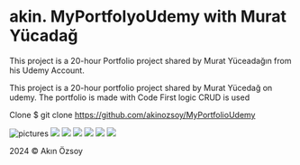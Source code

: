 # akin. MyPortfolyoUdemy with Murat Yücadağ
This project is a 20-hour Portfolio project shared by Murat Yüceadağın from his Udemy Account.

This project is a 20-hour portfolio project shared by Murat Yücedağ on udemy. The portfolio is made with Code First logic CRUD is used

Clone
$ git clone https://github.com/akinozsoy/MyPortfolioUdemy

![pictures](https://i.hizliresim.com/11z0pc9.png)
![](https://i.hizliresim.com/1w09p2l.png)
![](https://i.hizliresim.com/epc87te.png)
![](https://i.hizliresim.com/8dejcjo.png)
![](https://i.hizliresim.com/ihvrotf.png)
![](https://i.hizliresim.com/tvr9mio.png)
![](https://i.hizliresim.com/s3apd65.png)

2024 © Akın Özsoy
